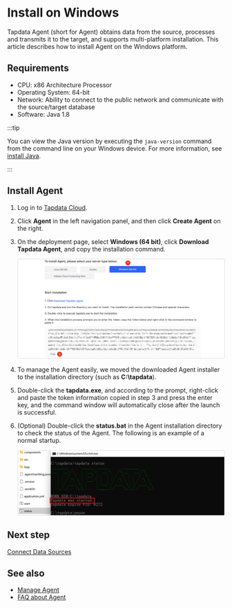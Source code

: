 # Install on Windows

Tapdata Agent (short for Agent) obtains data from the source, processes and transmits it to the target, and supports multi-platform installation. This article describes how to install Agent on the Windows platform.

## Requirements

- CPU: x86 Architecture Processor
- Operating System: 64-bit
- Network: Ability to connect to the public network and communicate with the source/target database
- Software: Java 1.8

:::tip

You can view the Java version by executing the `java-version` command from the command line on your Windows device. For more information, see [install Java](https://www.java.com/en/download/manual.jsp).

:::

## Install Agent

1. Log in to [Tapdata Cloud](https://cloud.tapdata.net/console/v3/).

2. Click **Agent** in the left navigation panel, and then click **Create Agent** on the right.

3. On the deployment page, select **Windows (64 bit)**, click **Download Tapdata Agent**, and copy the installation command.

   ![Copy the installation command](../../images/agent_on_windows.png)

4. To manage the Agent easily, we moved the downloaded Agent installer to the installation directory (such as **C:\tapdata**).

5. Double-click the **tapdata.exe**, and according to the prompt, right-click and paste the token information copied in step 3 and press the enter key, and the command window will automatically close after the launch is successful.

6. (Optional) Double-click the **status.bat** in the Agent installation directory to check the status of the Agent. The following is an example of a normal startup.

   ![Agent Started Successfully](../../images/agent_started_on_windows.png)



## Next step

[Connect Data Sources](../connect-database.md)

## See also

* [Manage Agent](../../user-guide/manage-agent.md)
* [FAQ about Agent](../../faq/agent-installation.md)
